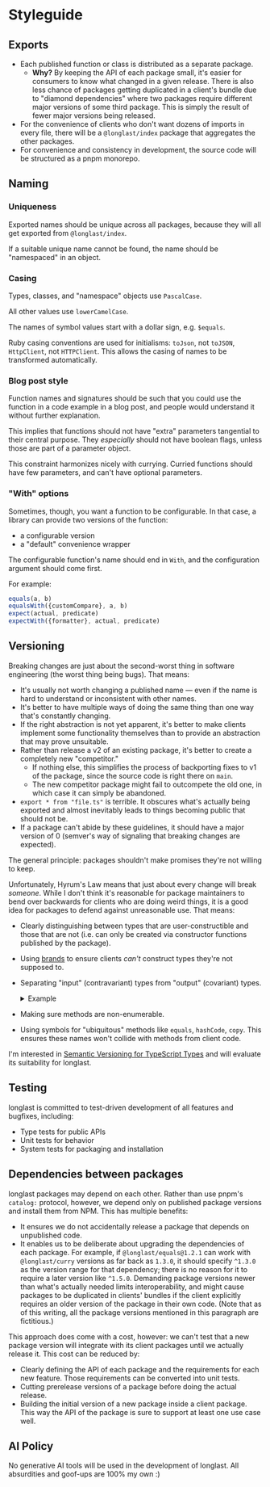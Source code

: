 # Styleguide

## Exports

- Each published function or class is distributed as a separate package.
  - **Why?** By keeping the API of each package small, it's easier for
    consumers to know what changed in a given release. There is also less
    chance of packages getting duplicated in a client's bundle due to "diamond
    dependencies" where two packages require different major versions of some
    third package. This is simply the result of fewer major versions being
    released.
- For the convenience of clients who don't want dozens of imports in every file,
  there will be a `@longlast/index` package that aggregates the other packages.
- For convenience and consistency in development, the source code will be
  structured as a pnpm monorepo.

## Naming

### Uniqueness

Exported names should be unique across all packages, because they will all get
exported from `@longlast/index`.

If a suitable unique name cannot be found, the name should be "namespaced" in
an object.

### Casing

Types, classes, and "namespace" objects use `PascalCase`.

All other values use `lowerCamelCase`.

The names of symbol values start with a dollar sign, e.g. `$equals`.

Ruby casing conventions are used for initialisms: `toJson`, not `toJSON`,
`HttpClient`, not `HTTPClient`. This allows the casing of names to be
transformed automatically.

### Blog post style

Function names and signatures should be such that you could use the function
in a code example in a blog post, and people would understand it without
further explanation.

This implies that functions should not have "extra" parameters tangential to
their central purpose. They _especially_ should not have boolean flags, unless
those are part of a parameter object.

This constraint harmonizes nicely with currying. Curried functions should have
few parameters, and can't have optional parameters.

### "With" options

Sometimes, though, you want a function to be configurable. In that case, a
library can provide two versions of the function:

- a configurable version
- a "default" convenience wrapper

The configurable function's name should end in `With`, and the configuration
argument should come first.

For example:

```ts
equals(a, b)
equalsWith({customCompare}, a, b)
expect(actual, predicate)
expectWith({formatter}, actual, predicate)
```

## Versioning

Breaking changes are just about the second-worst thing in software engineering
(the worst thing being bugs). That means:

- It's usually not worth changing a published name — even if the name is
  hard to understand or inconsistent with other names.
- It's better to have multiple ways of doing the same thing than one way that's
  constantly changing.
- If the right abstraction is not yet apparent, it's better to make clients
  implement some functionality themselves than to provide an abstraction that
  may prove unsuitable.
- Rather than release a v2 of an existing package, it's better to create a
  completely new "competitor."
  - If nothing else, this simplifies the process of backporting fixes to v1 of
    the package, since the source code is right there on `main`.
  - The new competitor package might fail to outcompete the old one, in which
    case it can simply be abandoned.
- `export * from "file.ts"` is terrible. It obscures what's actually being
  exported and almost inevitably leads to things becoming public that should
  not be.
- If a package can't abide by these guidelines, it should have a major version
  of 0 (semver's way of signaling that breaking changes are expected).

The general principle: packages shouldn't make promises they're not willing to
keep.

Unfortunately, Hyrum's Law means that just about every change will break
_someone_.  While I don't think it's reasonable for package maintainers to
bend over backwards for clients who are doing weird things, it is a good idea
for packages to defend against unreasonable use. That means:

- Clearly distinguishing between types that are user-constructible and those
  that are not (i.e. can only be created via constructor functions published by
  the package).
- Using [brands](https://www.semver-ts.org/3-practical-guidance.html#avoiding-user-constructibility)
  to ensure clients _can't_ construct types they're not supposed to.
- Separating "input" (contravariant) types from "output" (covariant) types.

  <details>
    <summary>Example</summary>

    Suppose we have some code like this:

    ```ts
    export type Person = {name: string};
    export function setName(p: Person, name: string): Person {
        // ...
    }
    ```

    This might seem innocuous, but consider what happens if we add a new
    property to `Person`:

    ```ts
    export type Person = {name: string, dob: Date};
    export function setName(p: Person, name: string): Person {
        // ...
    }
    ```

    Clients who were constructing their own `Person` objects to pass to
    `setName` will now get type errors, because they aren't providing the
    required `dob` property!

    The rule that solves this is to make sure each exported type is either:

    - only used in contravariant positions, like function parameters and
      write-only properties.
    - only used in covariant positions, like function return values and
      read-only properties.
    - not user-constructible.

    Incidentally, the need for "variance hygiene" seems like a strong reason
    to prefer immutability in structurally typed languages.

  </details>

- Making sure methods are non-enumerable.
- Using symbols for "ubiquitous" methods like `equals`, `hashCode`, `copy`. This
  ensures these names won't collide with methods from client code.

I'm interested in [Semantic Versioning for TypeScript Types] and will evaluate
its suitability for longlast.

## Testing

longlast is committed to test-driven development of all features and bugfixes,
including:

- Type tests for public APIs
- Unit tests for behavior
- System tests for packaging and installation

## Dependencies between packages

longlast packages may depend on each other. Rather than use pnpm's `catalog:`
protocol, however, we depend only on published package versions and install
them from NPM. This has multiple benefits:

- It ensures we do not accidentally release a package that depends on
  unpublished code.
- It enables us to be deliberate about upgrading the dependencies of each
  package. For example, if `@longlast/equals@1.2.1` can work with
  `@longlast/curry` versions as far back as `1.3.0`, it should specify `^1.3.0`
  as the version range for that dependency; there is no reason for it to
  require a later version like `^1.5.0`. Demanding package versions newer than
  what's actually needed limits interoperability, and might cause packages to
  be duplicated in clients' bundles if the client explicitly requires an older
  version of the package in their own code. (Note that as of this writing, all
  the package versions mentioned in this paragraph are fictitious.)

This approach does come with a cost, however: we can't test that a new package
version will integrate with its client packages until we actually release it.
This cost can be reduced by:

- Clearly defining the API of each package and the requirements for each new
  feature. Those requirements can be converted into unit tests.
- Cutting prerelease versions of a package before doing the actual release.
- Building the initial version of a new package inside a client package. This
  way the API of the package is sure to support at least one use case well.

## AI Policy

No generative AI tools will be used in the development of longlast. All
absurdities and goof-ups are 100% my own :)

[Semantic Versioning for TypeScript Types]: https://www.semver-ts.org/
